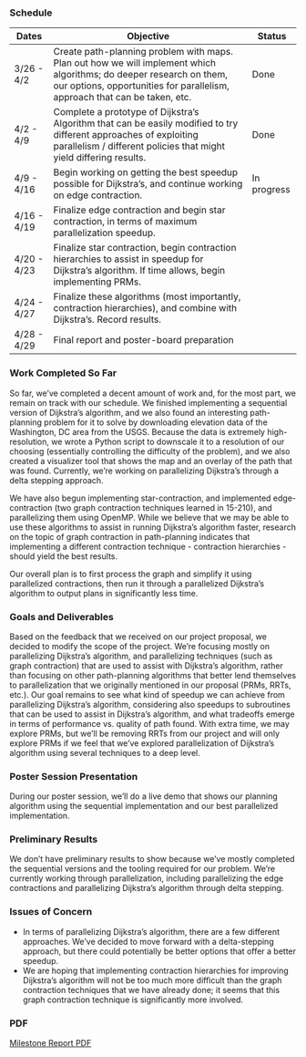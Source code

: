 ### Schedule

| Dates         | Objective                                                                                                                                     | Status       |
|---------------|-----------------------------------------------------------------------------------------------------------------------------------------------|--------------|
| 3/26 - 4/2    | Create path-planning problem with maps. Plan out how we will implement which algorithms; do deeper research on them, our options, opportunities for parallelism, approach that can be taken, etc. | Done         |
| 4/2 - 4/9     | Complete a prototype of Dijkstra’s Algorithm that can be easily modified to try different approaches of exploiting parallelism / different policies that might yield differing results. | Done         |
| 4/9 - 4/16    | Begin working on getting the best speedup possible for Dijkstra’s, and continue working on edge contraction.                                  | In progress  |
| 4/16 - 4/19   | Finalize edge contraction and begin star contraction, in terms of maximum parallelization speedup.                                            |              |
| 4/20 - 4/23   | Finalize star contraction, begin contraction hierarchies to assist in speedup for Dijkstra’s algorithm. If time allows, begin implementing PRMs. |              |
| 4/24 - 4/27   | Finalize these algorithms (most importantly, contraction hierarchies), and combine with Dijkstra’s. Record results.                           |              |
| 4/28 - 4/29   | Final report and poster-board preparation                                                                                                     |              |





### Work Completed So Far
So far, we’ve completed a decent amount of work and, for the most part, we remain on track with our schedule. We finished implementing a sequential version of Dijkstra’s algorithm, and we also found an interesting path-planning problem for it to solve by downloading elevation data of the Washington, DC area from the USGS. Because the data is extremely high-resolution, we wrote a Python script to downscale it to a resolution of our choosing (essentially controlling the difficulty of the problem), and we also created a visualizer tool that shows the map and an overlay of the path that was found. Currently, we’re working on parallelizing Dijkstra’s through a delta stepping approach.

We have also begun implementing star-contraction, and implemented edge-contraction (two graph contraction techniques learned in 15-210), and parallelizing them using OpenMP. While we believe that we may be able to use these algorithms to assist in running Dijkstra’s algorithm faster, research on the topic of graph contraction in path-planning indicates that implementing a different contraction technique - contraction hierarchies - should yield the best results.

Our overall plan is to first process the graph and simplify it using parallelized contractions, then run it through a parallelized Dijkstra’s algorithm to output plans in significantly less time. 

### Goals and Deliverables
Based on the feedback that we received on our project proposal, we decided to modify the scope of the project. We’re focusing mostly on parallelizing Dijkstra’s algorithm, and parallelizing techniques (such as graph contraction) that are used to assist with Dijkstra’s algorithm, rather than focusing on other path-planning algorithms that better lend themselves to parallelization that we originally mentioned in our proposal (PRMs, RRTs, etc.). Our goal remains to see what kind of speedup we can achieve from parallelizing Dijkstra’s algorithm, considering also speedups to subroutines that can be used to assist in Dijkstra’s algorithm, and what tradeoffs emerge in terms of performance vs. quality of path found. With extra time, we may explore PRMs, but we’ll be removing RRTs from our project and will only explore PRMs if we feel that we’ve explored parallelization of Dijkstra’s algorithm using several techniques to a deep level.

### Poster Session Presentation
During our poster session, we’ll do a live demo that shows our planning algorithm using the sequential implementation and our best parallelized implementation. 

### Preliminary Results
We don’t have preliminary results to show because we’ve mostly completed the sequential versions and the tooling required for our problem. We’re currently working through parallelization, including parallelizing the edge contractions and parallelizing Dijkstra’s algorithm through delta stepping.

### Issues of Concern
- In terms of parallelizing Dijkstra’s algorithm, there are a few different approaches. We’ve decided to move forward with a delta-stepping approach, but there could potentially be better options that offer a better speedup.
- We are hoping that implementing contraction hierarchies for improving Dijkstra’s algorithm will not be too much more difficult than the graph contraction techniques that we have already done; it seems that this graph contraction technique is significantly more involved.

### PDF
[Milestone Report PDF](milestone_report.pdf)

